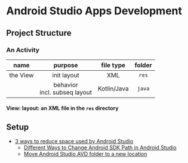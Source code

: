 # Android Studio Apps Development  

## Project Structure

### An Activity

| name | purpose | file type | folder |
|:-:|:-:|:-:|:-:|
| the View | init layout | XML | ```res``` |
|| behavior<br>incl. subseq layout | Kotlin/Java | ```java``` |

#### View: layout: an XML file in the ```res``` directory

## Setup

* [3 ways to reduce space used by Android Studio](https://www.littlecpu.com/android-studio-c-drive)  
  * [Different Ways to Change Android SDK Path in Android Studio](https://www.geeksforgeeks.org/different-ways-to-change-android-sdk-path-in-android-studio/)  
  * [Move Android Studio AVD folder to a new location
](https://www.mysysadmintips.com/windows/clients/761-move-android-studio-avd-folder-to-a-new-location)  
